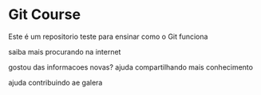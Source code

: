 # Git Course

Este é um repositorio teste para ensinar como o Git funciona 

saiba mais procurando na internet

gostou das informacoes novas? ajuda compartilhando mais conhecimento

ajuda contribuindo ae galera 
